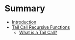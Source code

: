 # Summary

- [Introduction](./introduction.md)
- [Tail Call Recursive Functions](./tc-rec-functions.md)
    - [What is a Tail Call?](./what-is-tc.md)
